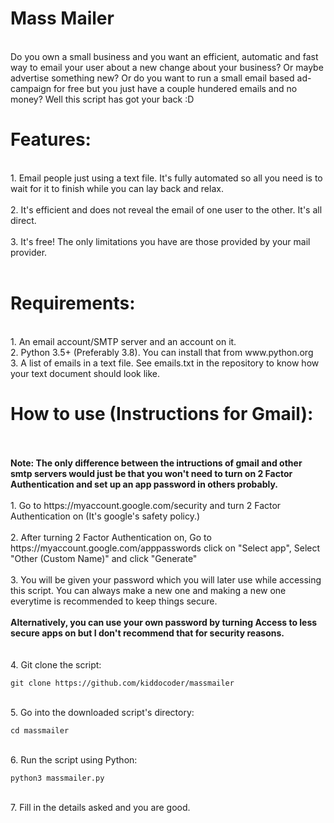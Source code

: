 <h1>Mass Mailer</h1><br>
Do you own a small business and you want an efficient, automatic and fast way to email your user about a new change about your business? Or maybe advertise something new?
Or do you want to run a small email based ad-campaign for free but you just have a couple hundered emails and no money?
Well this script has got your back :D
<br>
<h1>Features:</h1><br>
1. Email people just using a text file. It's fully automated so all you need is to wait for it to finish while you can lay back and relax.<br><br>
2. It's efficient and does not reveal the email of one user to the other. It's all direct.<br><br>
3. It's free! The only limitations you have are those provided by your mail provider.<br><br>

<h1>Requirements:</h1><br>
1. An email account/SMTP server and an account on it.<br>
2. Python 3.5+ (Preferably 3.8). You can install that from www.python.org<br>
3. A list of emails in a text file. See emails.txt in the repository to know how your text document should look like.<br>

<h1>How to use (Instructions for Gmail):</h1><br>
<br>
<b>Note: The only difference between the intructions of gmail and other smtp servers would just be that you won't need to turn on 2 Factor Authentication and set up an app password in others probably.</b><br><br>
1. Go to https://myaccount.google.com/security and turn 2 Factor Authentication on (It's google's safety policy.)<br><br>
2. After turning 2 Factor Authentication on, Go to https://myaccount.google.com/apppasswords click on "Select app", Select "Other (Custom Name)" and click "Generate"<br><br>
3. You will be given your password which you will later use while accessing this script. You can always make a new one and making a new one everytime is recommended to keep things secure.<br><br><b>Alternatively, you can use your own password by turning Access to less secure apps on but I don't recommend that for security reasons.</b><br><br><br>
4. Git clone the script:




```
git clone https://github.com/kiddocoder/massmailer
```



<br>
5. Go into the downloaded script's directory:




```
cd massmailer
```



<br>
6. Run the script using Python:




```
python3 massmailer.py
```




<br>
7. Fill in the details asked and you are good.<br>




